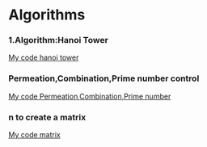 # Algorithms

### 1.Algorithm:Hanoi Tower

[My code hanoi tower](https://github.com/UtkuGlsvn/Algorithms/blob/master/algorithms/src/HanoiTower.java)

### Permeation,Combination,Prime number control

[My code Permeation,Combination,Prime number](https://github.com/UtkuGlsvn/Algorithms/blob/master/algorithms/src/PerComPrime.java)

### n to create a matrix

[My code matrix](https://github.com/UtkuGlsvn/Algorithms/blob/master/algorithms/src/MatrixCreate.java)

